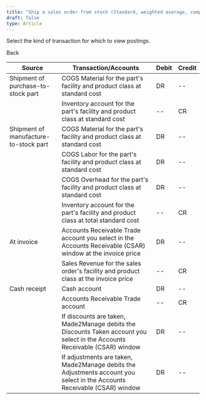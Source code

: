 ```yaml
---
title: "Ship a sales order from stock (Standard, weighted average, component or Shipping)"
draft: false
type: Article
---
```


Select the kind of transaction for which to view postings. 

Back

| Source                                | Transaction/Accounts                                                                                                       | Debit | Credit |
|---------------------------------------|----------------------------------------------------------------------------------------------------------------------------|-------|--------|
| Shipment of purchase-to-stock part    | COGS Material for the part's facility and product class at standard cost                                                   | DR    | --     |
|                                       | Inventory account for the part's facility and product class at standard cost                                               | --    | CR     |
| Shipment of manufacture-to-stock part | COGS Material for the part's facility and product class at standard cost                                                   | DR    | --     |
|                                       | COGS Labor for the part's facility and product class at standard cost                                                      | DR    | --     |
|                                       | COGS Overhead for the part's facility and product class at standard cost                                                   | DR    | --     |
|                                       | Inventory account for the part's facility and product class at total standard cost                                         | --    | CR     |
| At invoice                            | Accounts Receivable Trade account you select in the Accounts Receivable (CSAR) window at the invoice price                 | DR    | --     |
|                                       | Sales Revenue for the sales order's facility and product class at the invoice price                                        | --    | CR     |
| Cash receipt                          | Cash account                                                                                                               | DR    | --     |
|                                       | Accounts Receivable Trade account                                                                                          | --    | CR     |
|                                       | If discounts are taken, Made2Manage debits the Discounts Taken account you select in the Accounts Receivable (CSAR) window | DR    | --     |
|                                       | If adjustments are taken, Made2Manage debits the Adjustments account you select in the Accounts Receivable (CSAR) window   | DR    | --     |